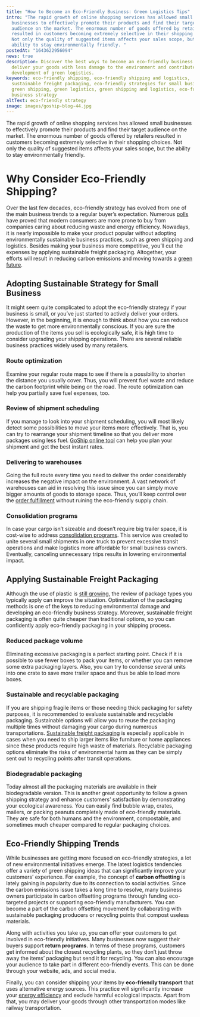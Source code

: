 ```yaml
---
title: "How to Become an Eco-Friendly Business: Green Logistics Tips"
intro: "The rapid growth of online shopping services has allowed small
  businesses to effectively promote their products and find their target
  audience on the market. The enormous number of goods offered by retailers
  resulted in customers becoming extremely selective in their shopping choices.
  Not only the quality of suggested items affects your sales scope, but the
  ability to stay environmentally friendly. "
postedAt: "1643622956094"
news: true
description: Discover the best ways to become an eco-friendly business to
  deliver your goods with less damage to the environment and contribute to the
  development of green logistics.
keywords: eco-friendly shipping, eco-friendly shipping and logistics,
  sustainable freight packaging, eco-friendly strategies for small business,
  green shipping, green logistics, green shipping and logistics, eco-friendly
  business strategy
altText: eco-friendly strategy
image: images/goship-blog-44.jpg
---
```



The rapid growth of online shopping services has allowed small businesses to effectively promote their products and find their target audience on the market. The enormous number of goods offered by retailers resulted in customers becoming extremely selective in their shopping choices. Not only the quality of suggested items affects your sales scope, but the ability to stay environmentally friendly. 

# Why Consider Eco-Friendly Shipping?

Over the last few decades, eco-friendly strategy has evolved from one of the main business trends to a regular buyer’s expectation. Numerous [polls](https://www.businessnewsdaily.com/15087-consumers-want-sustainable-products.html) have proved that modern consumers are more prone to buy from companies caring about reducing waste and energy efficiency. Nowadays, it is nearly impossible to make your product popular without adopting environmentally sustainable business practices, such as green shipping and logistics. Besides making your business more competitive, you’ll cut the expenses by applying sustainable freight packaging. Altogether, your efforts will result in reducing carbon emissions and moving towards a [green future](https://www.goship.com/posts/how-shippers-can-support-green-shipping).

## Adopting Sustainable Strategy for Small Business

It might seem quite complicated to adopt the eco-friendly strategy if your business is small, or you’ve just started to actively deliver your orders. However, in the beginning, it is enough to think about how you can reduce the waste to get more environmentally conscious. If you are sure the production of the items you sell is ecologically safe, it is high time to consider upgrading your shipping operations. There are several reliable business practices widely used by many retailers.

### Route optimization

Examine your regular route maps to see if there is a possibility to shorten the distance you usually cover. Thus, you will prevent fuel waste and reduce the carbon footprint while being on the road. The route optimization can help you partially save fuel expenses, too.

### Review of shipment scheduling

If you manage to look into your shipment scheduling, you will most likely detect some possibilities to move your items more effectively. That is, you can try to rearrange your shipment timeline so that you deliver more packages using less fuel. [GoShip online tool](https://www.goship.com/) can help you plan your shipment and get the best instant rates.

### Delivering to warehouses

Going the full route every time you need to deliver the order considerably increases the negative impact on the environment. A vast network of warehouses can aid in resolving this issue since you can simply move bigger amounts of goods to storage space. Thus, you’ll keep control over the [order fulfillment](https://www.goship.com/posts/attain-better-inventory-accuracy-to-improve-order-fulfillment) without ruining the eco-friendly supply chain.

### Consolidation programs

In case your cargo isn’t sizeable and doesn’t require big trailer space, it is cost-wise to address [consolidation programs](https://www.goship.com/posts/what-is-retail-consolidation-and-is-it-right-for-you). This service was created to unite several small shipments in one truck to prevent excessive transit operations and make logistics more affordable for small business owners. Eventually, canceling unnecessary trips results in lowering environmental impact.

## Applying Sustainable Freight Packaging

Although the use of plastic is [still growing](https://www.washingtonpost.com/news/morning-mix/wp/2016/01/20/by-2050-there-will-be-more-plastic-than-fish-in-the-worlds-oceans-study-says/), the review of package types you typically apply can improve the situation. Optimization of the packaging methods is one of the keys to reducing environmental damage and developing an eco-friendly business strategy. Moreover, sustainable freight packaging is often quite cheaper than traditional options, so you can confidently apply eco-friendly packaging in your shipping process.

### Reduced package volume

Eliminating excessive packaging is a perfect starting point. Check if it is possible to use fewer boxes to pack your items, or whether you can remove some extra packaging layers. Also, you can try to condense several units into one crate to save more trailer space and thus be able to load more boxes.

### Sustainable and recyclable packaging

If you are shipping fragile items or those needing thick packaging for safety purposes, it is recommended to evaluate sustainable and recyclable packaging. Sustainable options will allow you to reuse the packaging multiple times without damaging your cargo during numerous transportations. [Sustainable freight packaging](https://www.goship.com/posts/sustainable-strategy-eco-friendly-packaging) is especially applicable in cases when you need to ship larger items like furniture or home appliances since these products require high waste of materials. Recyclable packaging options eliminate the risks of environmental harm as they can be simply sent out to recycling points after transit operations.

### Biodegradable packaging

Today almost all the packaging materials are available in their biodegradable version. This is another great opportunity to follow a green shipping strategy and enhance customers’ satisfaction by demonstrating your ecological awareness. You can easily find bubble wrap, crates, mailers, or packing peanuts completely made of eco-friendly materials. They are safe for both humans and the environment, compostable, and sometimes much cheaper compared to regular packaging choices.

## Eco-Friendly Shipping Trends

While businesses are getting more focused on eco-friendly strategies, a lot of new environmental initiatives emerge. The latest logistics tendencies offer a variety of green shipping ideas that can significantly improve your customers’ experience. For example, the concept of **carbon offsetting** is lately gaining in popularity due to its connection to social activities. Since the carbon emissions issue takes a long time to resolve, many business owners participate in carbon offsetting programs through funding eco-targeted projects or supporting eco-friendly manufacturers. You can become a part of the carbon offsetting movement by collaborating with sustainable packaging producers or recycling points that compost useless materials.

Along with activities you take up, you can offer your customers to get involved in eco-friendly initiatives. Many businesses now suggest their buyers support **return programs**. In terms of these programs, customers get informed about the closest recycling plants, so they don’t just throw away the items’ packaging but send it for recycling. You can also encourage your audience to take part in different eco-friendly events. This can be done through your website, ads, and social media.

Finally, you can consider shipping your items by **eco-friendly transport** that uses alternative energy sources. This practice will significantly increase your [energy efficiency](https://www.goship.com/posts/future-green-shipping) and exclude harmful ecological impacts. Apart from that, you may deliver your goods through other transportation modes like railway transportation.